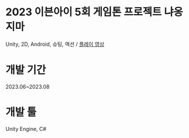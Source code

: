 # 2023 이븐아이 5회 게임톤 프로젝트 **냐옹지마**
Unity, 2D, Android, 슈팅, 액션 / [플레이 영상](https://youtu.be/bYxA2JnjhhM)
# 개발 기간 
2023.06~2023.08
# 개발 툴
Unity Engine, C#

